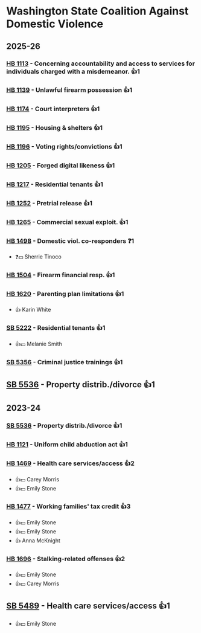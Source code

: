 # Washington State Coalition Against Domestic Violence
## 2025-26

### [HB 1113](/bill/2025-26/hb/1113/) - Concerning accountability and access to services for individuals charged with a misdemeanor. 👍1  

### [HB 1139](/bill/2025-26/hb/1139/) - Unlawful firearm possession 👍1  

### [HB 1174](/bill/2025-26/hb/1174/) - Court interpreters 👍1  

### [HB 1195](/bill/2025-26/hb/1195/) - Housing & shelters 👍1  

### [HB 1196](/bill/2025-26/hb/1196/) - Voting rights/convictions 👍1  

### [HB 1205](/bill/2025-26/hb/1205/) - Forged digital likeness 👍1  

### [HB 1217](/bill/2025-26/hb/1217/) - Residential tenants 👍1  

### [HB 1252](/bill/2025-26/hb/1252/) - Pretrial release 👍1  

### [HB 1265](/bill/2025-26/hb/1265/) - Commercial sexual exploit. 👍1  

### [HB 1498](/bill/2025-26/hb/1498/) - Domestic viol. co-responders   ❓1
* ❓💵 Sherrie Tinoco

### [HB 1504](/bill/2025-26/hb/1504/) - Firearm financial resp. 👍1  

### [HB 1620](/bill/2025-26/hb/1620/) - Parenting plan limitations 👍1  
* 👍 Karin White

### [SB 5222](/bill/2025-26/sb/5222/) - Residential tenants 👍1  
* 👍💵 Melanie Smith

### [SB 5356](/bill/2025-26/sb/5356/) - Criminal justice trainings 👍1  

## [SB 5536](/bill/2025-26/sb/5536/) - Property distrib./divorce 👍1  

## 2023-24

### [SB 5536](/bill/2023-24/sb/5536/) - Property distrib./divorce 👍1  

### [HB 1121](/bill/2023-24/hb/1121/) - Uniform child abduction act 👍1  

### [HB 1469](/bill/2023-24/hb/1469/) - Health care services/access 👍2  
* 👍💵 Carey Morris
* 👍💵 Emily Stone

### [HB 1477](/bill/2023-24/hb/1477/) - Working families' tax credit 👍3  
* 👍💵 Emily Stone
* 👍💵 Emily Stone
* 👍 Anna McKnight

### [HB 1696](/bill/2023-24/hb/1696/) - Stalking-related offenses 👍2  
* 👍💵 Emily Stone
* 👍💵 Carey Morris

## [SB 5489](/bill/2023-24/sb/5489/) - Health care services/access 👍1  
* 👍💵 Emily Stone
